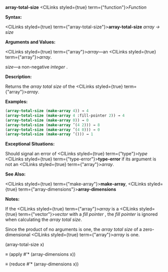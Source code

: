 **array-total-size** <ClLinks styled={true} term={"function"}><i>Function</i></ClLinks> 



**Syntax:** 



<ClLinks styled={true} term={"array-total-size"}><b>array-total-size</b></ClLinks> *array → size* 



**Arguments and Values:** 



<ClLinks styled={true} term={"array"}><i>array</i></ClLinks>—an <ClLinks styled={true} term={"array"}><i>array</i></ClLinks>. 



*size*—a non-negative *integer* . 



**Description:** 



Returns the *array total size* of the <ClLinks styled={true} term={"array"}><i>array</i></ClLinks>. 







 



 



**Examples:**
```lisp
(array-total-size (make-array 4)) → 4 
(array-total-size (make-array 4 :fill-pointer 2)) → 4 
(array-total-size (make-array 0)) → 0 
(array-total-size (make-array ’(4 2))) → 8 
(array-total-size (make-array ’(4 0))) → 0 
(array-total-size (make-array ’())) → 1 
```
**Exceptional Situations:** 



Should signal an error of <ClLinks styled={true} term={"type"}><i>type</i></ClLinks> <ClLinks styled={true} term={"type-error"}><b>type-error</b></ClLinks> if its argument is not an <ClLinks styled={true} term={"array"}><i>array</i></ClLinks>. 



**See Also:** 



<ClLinks styled={true} term={"make-array"}><b>make-array</b></ClLinks>, <ClLinks styled={true} term={"array-dimensions"}><b>array-dimensions</b></ClLinks> 



**Notes:** 



If the <ClLinks styled={true} term={"array"}><i>array</i></ClLinks> is a <ClLinks styled={true} term={"vector"}><i>vector</i></ClLinks> with a *fill pointer* , the *fill pointer* is ignored when calculating the *array total size*. 



Since the product of no arguments is one, the *array total size* of a zero-dimensional <ClLinks styled={true} term={"array"}><i>array</i></ClLinks> is one. 



(array-total-size x) 



*≡* (apply #’\* (array-dimensions x)) 



*≡* (reduce #’\* (array-dimensions x)) 



